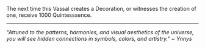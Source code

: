 The next time this Vassal creates a Decoration, or witnesses the creation of one, receive 1000 Quintesssence.

---

_"Attuned to the patterns, harmonies, and visual aesthetics of the universe, you will see hidden connections in symbols, colors, and artistry." ~ Ynnys_
